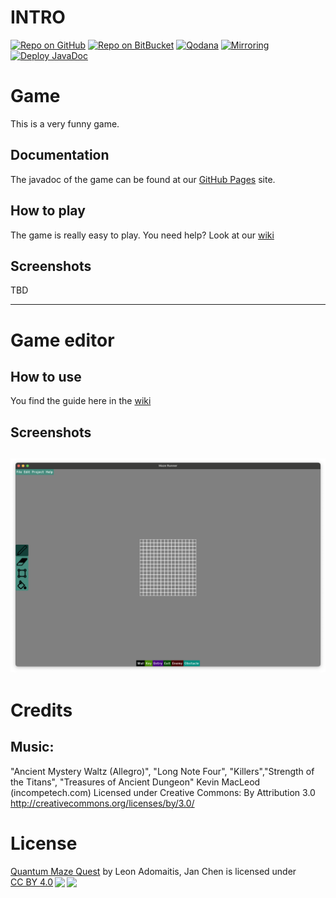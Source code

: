 # INTRO

[![Repo on GitHub](https://img.shields.io/badge/repo-GitHub-3D76C2.svg)](https://github.com/GunniBusch/FOPGame.git)
[![Repo on BitBucket](https://img.shields.io/badge/repo-BitBucket-1F5081.svg)](https://bitbucket.ase.in.tum.de/scm/fophn2324infun2324projectworkx/fophn2324infun2324projectworkx-pyxellabs.git)
[![Qodana](https://github.com/GunniBusch/FOPGame/actions/workflows/qodana_code_quality.yml/badge.svg)](https://github.com/GunniBusch/FOPGame/actions/workflows/qodana_code_quality.yml)
[![Mirroring](https://github.com/GunniBusch/FOPGame/actions/workflows/sync.yml/badge.svg)](https://github.com/GunniBusch/FOPGame/actions/workflows/sync.yml)
[![Deploy JavaDoc](https://github.com/GunniBusch/FOPGame/actions/workflows/publish-javadoc.yml/badge.svg)](https://github.com/GunniBusch/FOPGame/actions/workflows/publish-javadoc.yml)

# Game

This is a very funny game.

## Documentation

The javadoc of the game can be found at our [GitHub Pages](https://gunnibusch.github.io/FOPGame/) site.

## How to play

The game is really easy to play. You need help? Look at
our [wiki](https://github.com/GunniBusch/FOPGame/wiki)

## Screenshots

TBD

---

# Game editor

## How to use

You find the guide here in the [wiki](https://github.com/GunniBusch/FOPGame/wiki/Editor)

## Screenshots

![](https://github.com/GunniBusch/FOPGame/blob/main/.github/images/Bildschirmfoto%202024-01-30%20um%2002.05.35.png)
---

# Credits

## Music:

"Ancient Mystery Waltz (Allegro)", "Long Note Four", "Killers","Strength of the Titans", "Treasures of Ancient Dungeon"
Kevin MacLeod (incompetech.com)
Licensed under Creative Commons: By Attribution 3.0
http://creativecommons.org/licenses/by/3.0/

# License

<p><a property="dct:title" rel="cc:attributionURL" href="https://github.com/GunniBusch/FOPGame/">Quantum Maze Quest</a> by <span property="cc:attributionName">Leon Adomaitis, Jan Chen</span> is licensed under <a href="http://creativecommons.org/licenses/by/4.0/?ref=chooser-v1" target="_blank" rel="license noopener noreferrer" style="display:inline-block;">CC BY 4.0<img style="height:22px!important;margin-left:3px;vertical-align:text-bottom;" src="https://mirrors.creativecommons.org/presskit/icons/cc.svg?ref=chooser-v1"><img style="height:22px!important;margin-left:3px;vertical-align:text-bottom;" src="https://mirrors.creativecommons.org/presskit/icons/by.svg?ref=chooser-v1"></a></p>

